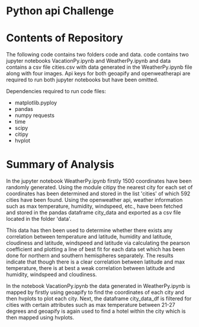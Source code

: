 # Python api Challenge

# Contents of Repository 
The following code contains two folders code and data. code contains two jupyter notebooks VacationPy.ipynb and WeatherPy.ipynb and data contains a csv file cities.csv with data generated in the WeatherPy.ipynb file along with four images. Api keys for both geoapify and openweatherapi are required to run both jupyter notebooks but have been omitted.

Dependencies required to run code files:

- matplotlib.pyploy
- pandas
- numpy requests
- time
- scipy
- citipy
- hvplot

# Summary of Analysis
 
In the jupyter notebook WeatherPy.ipynb firstly 1500 coordinates have been randomly generated. Using the module citipy the nearest city for each set of coordinates has been determined and stored in the list 'cities' of which 592 cities have been found. Using the openweather api, weather information such as max temperature, humidity, windspeed, etc., have been fetched and stored in the pandas dataframe city_data and exported as a csv file located in the folder 'data'.

This data has then been used to determine whether there exists any correlation between temperature and latitude, humidity and latitude, cloudiness and latitude, windspeed and latitude via calculating the pearson coefficient and plotting a line of best fit for each data set which has been done for northern and southern hemispheres separately. 
The results indicate that though there is a clear correlation between latitude and max temperature, there is at best a weak correlation between latitude and humidity, windspeed and cloudiness. 

In the notebook VacationPy.ipynb the data generated in WeatherPy.ipynb is mapped by firstly using geoapify to find the coordinates of each city and then hvplots to plot each city. Next, the dataframe city_data_df is filtered for cities with certain attributes such as max temperature between 21-27 degrees and geoapify is again used to find a hotel within the city which is then mapped using hvplots. 



